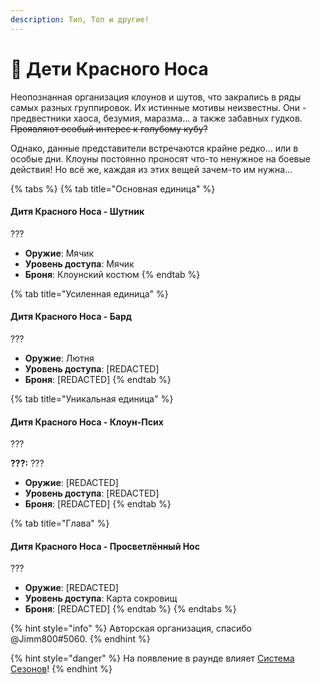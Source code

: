 ```yaml
---
description: Тип, Топ и другие!
---
```


# 🤡 Дети Красного Носа

Неопознанная организация клоунов и шутов, что закрались в ряды самых разных группировок. Их истинные мотивы неизвестны. Они - предвестники хаоса, безумия, маразма... а также забавных гудков. ~~Проявляют особый интерес к голубому кубу?~~

Однако, данные представители встречаются крайне редко... или в особые дни. Клоуны постоянно проносят что-то ненужное на боевые действия! Но всё же, каждая из этих вещей зачем-то им нужна...

{% tabs %}
{% tab title="Основная единица" %}
#### **Дитя Красного Носа - Шутник**

???

* **Оружие**: Мячик
* **Уровень доступа**: Мячик
* **Броня**: Клоунский костюм
{% endtab %}

{% tab title="Усиленная единица" %}
#### **Дитя Красного Носа -** Бард

???

* **Оружие**: Лютня
* **Уровень доступа**: \[REDACTED]
* **Броня**: \[REDACTED]
{% endtab %}

{% tab title="Уникальная единица" %}
#### **Дитя Красного Носа -** Клоун-Псих

???

**???:** ???

* **Оружие**: \[REDACTED]
* **Уровень доступа**: \[REDACTED]
* **Броня**: \[REDACTED]
{% endtab %}

{% tab title="Глава" %}
#### **Дитя Красного Носа -** Просветлённый Нос

???

* **Оружие**: \[REDACTED]
* **Уровень доступа**: Карта сокровищ
* **Броня**: \[REDACTED]
{% endtab %}
{% endtabs %}

{% hint style="info" %}
Авторская организация, спасибо @Jimm800#5060.
{% endhint %}

{% hint style="danger" %}
На появление в раунде влияет [Система Сезонов](../../server-systems/seasons-system.md)!
{% endhint %}
